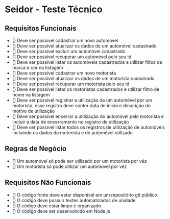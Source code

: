 # Seidor - Teste Técnico

## Requisitos Funcionais
- [] Deve ser possível cadastrar um novo automóvel
- [] Deve ser possível atualizar os dados de um automóvel cadastrado
- [] Deve ser possível excluir um automóvel cadastrado
- [] Deve ser possível recuperar um automóvel pelo seu id
- [] Deve ser possível listar os automóveis cadastrados e utilizar filtos de marca e cor na listagem
- [] Deve ser possível cadastrar um novo motorista
- [] Deve ser possível atualizar os dados de um motorista cadastrado
- [] Deve ser possível recuperar um motorista pelo seu id
- [] Deve ser possível listar os motoristas cadastrados e utilizar filtro de nome na listagem
- [] Deve ser possível registrar a utilização de um automóvel por um motorista, esse registro deve conter data de inicio e descrição do motivo de utilização
- [] Deve ser possível encerrar a utilização do automóvel pelo motorista e incluir a data de encerramento no registro de utilização
- [] Deve ser possível listar todos os registros de utilização de automóveis incluindo os dados do motorista e do automóvel utilizado

## Regras de Negócio
- [] Um automóvel só pode ser utilizado por um motorista por véz
- [] Um motorista só pode utilizar um autómovel por véz

## Requisitos Não Funcionais
- [] O código fonte deve estar disponível em um repositório git público
- [] O código deve possuir testes automatizados de unidade
- [] O código deve estar limpo e organizado
- [] O código deve ser desenvolvido em Node.js
